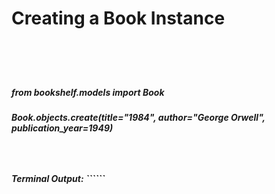 <h1>Creating a Book Instance<h1>
<br>
<h5>from bookshelf.models import Book<h5>
<h5>Book.objects.create(title="1984", author="George Orwell", publication_year=1949)<h5>
<br>
<h5>Terminal Output: ```<Book:  Title: 1984, Author: George Orwell, Publication Date: 1949>```<h5>
